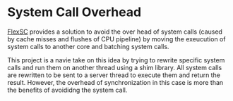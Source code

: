 # System Call Overhead

[FlexSC](https://www.usenix.org/conference/osdi10/flexsc-flexible-system-call-scheduling-exception-less-system-calls) provides a solution to avoid the over head of system calls (caused by cache misses and flushes of CPU pipeline) 
by moving the exeucution of system calls to another core and batching system calls. 

This project is a navie take on this idea by trying to rewrite specific system calls and run them on another thread using a shim library. 
All system calls are rewritten to be sent to a server thread to execute them and return the result. However, the overhead of synchronization in this case is 
more than the benefits of avoididng the system call. 



